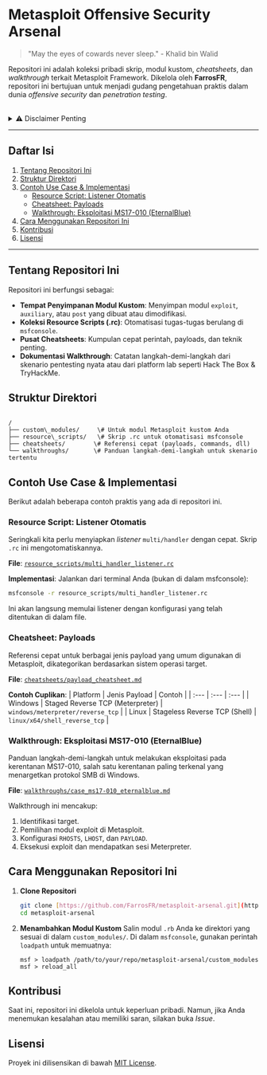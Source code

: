 # Metasploit Offensive Security Arsenal

> "May the eyes of cowards never sleep." - Khalid bin Walid

Repositori ini adalah koleksi pribadi skrip, modul kustom, *cheatsheets*, dan *walkthrough* terkait Metasploit Framework. Dikelola oleh **FarrosFR**, repositori ini bertujuan untuk menjadi gudang pengetahuan praktis dalam dunia *offensive security* dan *penetration testing*.

<br>

<details>
<summary>⚠️ Disclaimer Penting</summary>
<br>
Semua informasi, skrip, dan teknik dalam repositori ini ditujukan HANYA UNTUK TUJUAN PENDIDIKAN DAN RISET KEAMANAN SIBER SECARA ETIS. Penggunaan alat dan teknik ini untuk menyerang target yang tidak Anda miliki izin eksplisitnya adalah ilegal. Penulis (FarrosFR) tidak bertanggung jawab atas penyalahgunaan informasi di dalam repositori ini. Gunakan dengan risiko Anda sendiri dan selalu bertindak secara profesional dan etis.
</details>

---

##  Daftar Isi

1.  [Tentang Repositori Ini](#tentang-repositori-ini)
2.  [Struktur Direktori](#struktur-direktori)
3.  [Contoh Use Case & Implementasi](#contoh-use-case--implementasi)
    * [Resource Script: Listener Otomatis](#resource-script-listener-otomatis)
    * [Cheatsheet: Payloads](#cheatsheet-payloads)
    * [Walkthrough: Eksploitasi MS17-010 (EternalBlue)](#walkthrough-eksploitasi-ms17-010-eternalblue)
4.  [Cara Menggunakan Repositori Ini](#cara-menggunakan-repositori-ini)
5.  [Kontribusi](#kontribusi)
6.  [Lisensi](#lisensi)

---

## Tentang Repositori Ini

Repositori ini berfungsi sebagai:
* **Tempat Penyimpanan Modul Kustom**: Menyimpan modul `exploit`, `auxiliary`, atau `post` yang dibuat atau dimodifikasi.
* **Koleksi Resource Scripts (.rc)**: Otomatisasi tugas-tugas berulang di `msfconsole`.
* **Pusat Cheatsheets**: Kumpulan cepat perintah, payloads, dan teknik penting.
* **Dokumentasi Walkthrough**: Catatan langkah-demi-langkah dari skenario pentesting nyata atau dari platform lab seperti Hack The Box & TryHackMe.

## Struktur Direktori

```

/
├── custom\_modules/     \# Untuk modul Metasploit kustom Anda
├── resource\_scripts/   \# Skrip .rc untuk otomatisasi msfconsole
├── cheatsheets/        \# Referensi cepat (payloads, commands, dll)
└── walkthroughs/       \# Panduan langkah-demi-langkah untuk skenario tertentu

````

## Contoh Use Case & Implementasi

Berikut adalah beberapa contoh praktis yang ada di repositori ini.

### Resource Script: Listener Otomatis

Seringkali kita perlu menyiapkan *listener* `multi/handler` dengan cepat. Skrip `.rc` ini mengotomatiskannya.

**File**: [`resource_scripts/multi_handler_listener.rc`](resource_scripts/multi_handler_listener.rc)

**Implementasi**:
Jalankan dari terminal Anda (bukan di dalam msfconsole):
```bash
msfconsole -r resource_scripts/multi_handler_listener.rc
````

Ini akan langsung memulai listener dengan konfigurasi yang telah ditentukan di dalam file.

### Cheatsheet: Payloads

Referensi cepat untuk berbagai jenis payload yang umum digunakan di Metasploit, dikategorikan berdasarkan sistem operasi target.

**File**: [`cheatsheets/payload_cheatsheet.md`](https://www.google.com/search?q=cheatsheets/payload_cheatsheet.md)

**Contoh Cuplikan**:
| Platform | Jenis Payload | Contoh |
| :--- | :--- | :--- |
| Windows | Staged Reverse TCP (Meterpreter) | `windows/meterpreter/reverse_tcp` |
| Linux | Stageless Reverse TCP (Shell) | `linux/x64/shell_reverse_tcp` |

### Walkthrough: Eksploitasi MS17-010 (EternalBlue)

Panduan langkah-demi-langkah untuk melakukan eksploitasi pada kerentanan MS17-010, salah satu kerentanan paling terkenal yang menargetkan protokol SMB di Windows.

**File**: [`walkthroughs/case_ms17-010_eternalblue.md`](https://www.google.com/search?q=walkthroughs/case_ms17-010_eternalblue.md)

Walkthrough ini mencakup:

1.  Identifikasi target.
2.  Pemilihan modul exploit di Metasploit.
3.  Konfigurasi `RHOSTS`, `LHOST`, dan `PAYLOAD`.
4.  Eksekusi exploit dan mendapatkan sesi Meterpreter.

## Cara Menggunakan Repositori Ini

1.  **Clone Repositori**

    ```bash
    git clone [https://github.com/FarrosFR/metasploit-arsenal.git](https://github.com/FarrosFR/metasploit-arsenal.git)
    cd metasploit-arsenal
    ```

2.  **Menambahkan Modul Kustom**
    Salin modul `.rb` Anda ke direktori yang sesuai di dalam `custom_modules/`. Di dalam `msfconsole`, gunakan perintah `loadpath` untuk memuatnya:

    ```
    msf > loadpath /path/to/your/repo/metasploit-arsenal/custom_modules
    msf > reload_all
    ```

## Kontribusi

Saat ini, repositori ini dikelola untuk keperluan pribadi. Namun, jika Anda menemukan kesalahan atau memiliki saran, silakan buka *Issue*.

## Lisensi

Proyek ini dilisensikan di bawah [MIT License](https://www.google.com/search?q=LICENSE).
